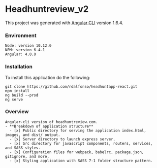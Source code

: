 # Headhuntreview_v2

This project was generated with [Angular CLI](https://github.com/angular/angular-cli) version 1.6.4.

### Environment
  ```
  Node: version 10.12.0
  NPM: version 6.4.1
  Angular: 4.0.0
  ```


### Installation
  To install this application do the following:
  ```
  git clone https://github.com/rdalfonso/headhuntapp-react.git
  npm install
  ng build --prod
  ng serve
  ```

### Overview
    Angular-cli version of headhuntreview.com.
    - **Breakdown of application structure**
      - [x] Public directory for serving the application index.html, images, and dist/ output.
      - [x] Server directory to launch express server.
      - [x] Src directory for javascript components, routers, services, and SASS styles.
      - [x] Configuration files for webpack, babelrc, package.json, gitignore, and more.
      - [x] Styling application with SASS 7-1 folder structure pattern.
